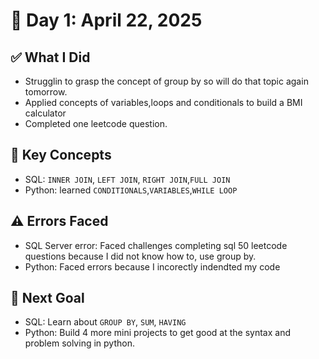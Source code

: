 # 📅 Day 1: April 22, 2025

## ✅ What I Did

- Strugglin to grasp the concept of group by so will do that topic again tomorrow.
- Applied concepts of variables,loops and conditionals to build a BMI calculator
- Completed one leetcode question.

## 🧠 Key Concepts

- SQL: `INNER JOIN`, `LEFT JOIN`, `RIGHT JOIN`,`FULL JOIN`
- Python: learned `CONDITIONALS`,`VARIABLES`,`WHILE LOOP`

## ⚠️ Errors Faced

- SQL Server error: Faced challenges completing sql 50 leetcode questions because I did not know how to,
  use group by.
- Python: Faced errors because I incorectly indendted my code

## 🎯 Next Goal

- SQL: Learn about `GROUP BY`, `SUM`, `HAVING`
- Python: Build 4 more mini projects to get good at the syntax and problem solving in python.

